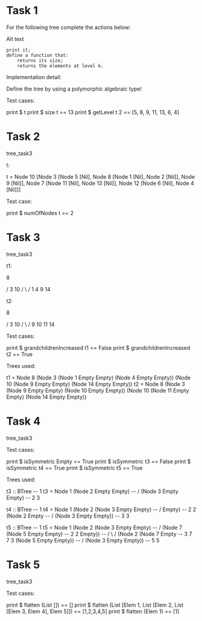 # Task 1

For the following tree complete the actions below:

Alt text

    print it;
    define a function that:
        returns its size;
        returns the elements at level k.

Implementation detail:

Define the tree by using a polymorphic algebraic type!

Test cases:

print $ t print $ size t == 13 print $ getLevel t 2 == [5, 8, 9, 11, 13, 6, 4]


# Task 2

tree_task3

t:

t = Node 10 [Node 3 [Node 5 [Nil], Node 8 [Node 1 [Nil], Node 2 [Nil]], Node 9 [Nil]], Node 7 [Node 11 [Nil], Node 13 [Nil]], Node 12 [Node 6 [Nil], Node 4 [Nil]]]

Test case:

print $ numOfNodes t == 2

# Task 3

tree_task3

t1:

 8

/
3 10 / \ /
1 4 9 14

t2:

 8

/
3 10 / \ /
9 10 11 14

Test cases:

print $ grandchildrenIncreased t1 == False print $ grandchildrenIncreased t2 == True

Trees used:

t1 = Node 8 (Node 3 (Node 1 Empty Empty) (Node 4 Empty Empty)) (Node 10 (Node 9 Empty Empty) (Node 14 Empty Empty)) t2 = Node 8 (Node 3 (Node 9 Empty Empty) (Node 10 Empty Empty)) (Node 10 (Node 11 Empty Empty) (Node 14 Empty Empty))

# Task 4

tree_task3

Test cases:

print $ isSymmetric Empty == True print $ isSymmetric t3 == False print $ isSymmetric t4 == True print $ isSymmetric t5 == True

Trees used:

t3 :: BTree -- 1 t3 = Node 1 (Node 2 Empty Empty) -- /
(Node 3 Empty Empty) -- 2 3

t4 :: BTree -- 1 t4 = Node 1 (Node 2 (Node 3 Empty Empty) -- /
Empty) -- 2 2 (Node 2 Empty -- /
(Node 3 Empty Empty)) -- 3 3

t5 :: BTree -- 1 t5 = Node 1 (Node 2 (Node 3 Empty Empty) -- /
(Node 7 (Node 5 Empty Empty) -- 2 2 Empty)) -- / \ /
(Node 2 (Node 7 Empty -- 3 7 7 3 (Node 5 Empty Empty)) -- /
(Node 3 Empty Empty)) -- 5 5

# Task 5

tree_task3

Test cases:

print $ flatten (List []) == [] print $ flatten (List [Elem 1, List [Elem 2, List [Elem 3, Elem 4], Elem 5]]) == [1,2,3,4,5] print $ flatten (Elem 1) == [1]
